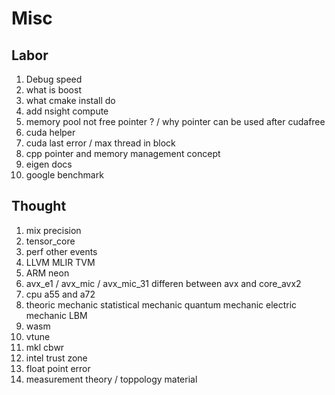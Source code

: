 # Misc

## Labor 
1. Debug speed
2. what is boost 
3. what cmake install do
4. add nsight compute
5. memory pool not free pointer ? / why pointer can be used after cudafree
6. cuda helper
7. cuda last error / max thread in block
11. cpp pointer and memory management concept
12. eigen docs
13. google benchmark

## Thought
1. mix precision
2. tensor_core
3. perf other events
4. LLVM MLIR TVM 
5. ARM neon
6. avx_e1 / avx_mic / avx_mic_31 differen between avx and core_avx2
7. cpu a55 and a72
8. theoric mechanic statistical mechanic quantum mechanic electric mechanic LBM 
9. wasm
10. vtune
11. mkl cbwr 
12. intel trust zone
13. float point error
14. measurement theory / toppology material